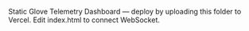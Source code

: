 Static Glove Telemetry Dashboard — deploy by uploading this folder to Vercel. Edit index.html to connect WebSocket.
